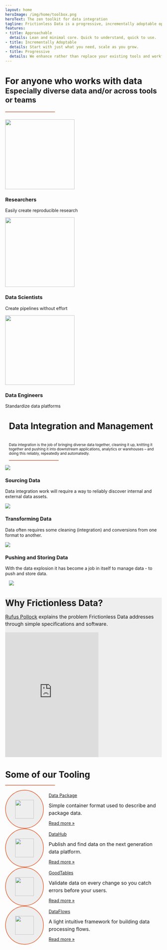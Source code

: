 ```yaml
---
layout: home
heroImage: /img/home/toolbox.png
heroText: The zen toolkit for data integration
tagline: Frictionless Data is a progressive, incrementally adoptable open-source toolkit that brings simplicity and gracefulness to the data experience - whether you're wrangling a CSV or engineering complex pipelines with gigabytes.
features:
- title: Approachable
  details: Lean and minimal core. Quick to understand, quick to use.
- title: Incrementally Adoptable
  details: Start with just what you need, scale as you grow.
- title: Progressive
  details: We enhance rather than replace your existing tools and workflows.
---
```


<div class="main-section black-text py-8">
    <h1 class="text-center font-normal text-3xl px-12" id="more">For anyone who works with data<br/><small class="font-light text-xl">Especially diverse data and/or across tools or teams<hr></small></h1>
    <div class="features flex flex-row flex-wrap lg:px-40">
      <div class="w-full md:w-1/3 feature flex justify-center">
        <div class="py-12 px-8">
          <img src="/img/home/researchers-color.svg" height="223.375" />
          <h3 class="font-normal hover:underline">Researchers</h3>
          <p>Easily create reproducible research</p>
        </div>
      </div>
      <div class="w-full md:w-1/3 feature flex justify-center">
        <div class="py-12 px-8">
          <img src="/img/home/dscientists-color.svg" height="223.375" />
          <h3 class="font-normal hover:underline">Data Scientists</h3>
          <p>Create pipelines without effort</p>
        </div>
      </div>
      <div class="w-full md:w-1/3 feature flex justify-center">
        <div class="py-12 px-8">
          <img src="/img/home/dengineers-color.svg" height="223.375" />
          <h3 class="font-normal hover:underline">Data Engineers</h3>
          <p>Standardize data platforms</p>
        </div>
      </div>
    </div>
  </div>

<div class="main-section py-10 black-text bg-secondary">
  <div class="container mx-auto lg:w-3/5 text-center font-normal">
    <h1 class="text-3xl lg:px-40" id="more">Data Integration and Management</h1><br/><small class="text-lg">Data integration is the job of bringing diverse data together, cleaning it up, knitting it together and pushing it into downstream applications, analytics or warehouses – and doing this reliably, repeatedly and automatedly.</small><hr class="mt-4"></h1>
  </div>
  <div class="flex flex-row flex-wrap w-3/4 mx-auto">
    <div class="lg:flex-1 flex-col pt-10">
      <div class="flex flex-row flex-wrap sm:flex-no-wrap">
        <div class="w-1/5 px-8">
          <img class="w-2/3 pt-4 pl-8" src="/img/home/sourcing-data.svg" />
        </div>
        <div class="">
          <h3 class="font-normal hover:underline"> Sourcing Data </h3>
          <p class="xxl:w-2/3"> Data integration work will require a way to reliably discover internal and external data assets. </p>
        </div>
      </div>
      <div class="flex flex-row flex-wrap sm:flex-no-wrap">
        <div class="w-1/5 px-8">
          <img class="w-2/3 pt-4 pl-8" src="/img/home/transforming-data.svg" />
        </div>
        <div class="">
          <h3 class="font-normal hover:underline"> Transforming Data </h3>
          <p class="xxl:w-2/3"> Data often requires some cleaning (integration) and conversions from one format to another. </p>
        </div>
      </div>
      <div class="flex flex-row flex-wrap sm:flex-no-wrap">
        <div class="w-1/5 px-8">
          <img class="w-2/3 pt-4 pl-8" src="/img/home/pushing-data.svg" />
        </div>
        <div class="">
          <h3 class="font-normal hover:underline"> Pushing and Storing Data </h3>
          <p class="xxl:w-2/3"> With the data explosion it has become a job in itself to manage data - to push and store data. </p>
        </div>
      </div>
    </div>
    <div class="container lg:flex-1 md:pt-16 pt-8">
      <img src="/img/home/dmai.png" class="shadow-lg" />
    </div>
  </div>
</div>

<div class="banner p-8 black-text gray-section" id="video-section">
  <div class="inner-container">
    <div class="sm:container mx-auto text-center">
      <h1 class="font-normal text-3xl">Why Frictionless Data?</h1>
      <p class="text-lg"><a class="hover:underline" href="https://rufuspollock.com/" target="_blank">Rufus Pollock</a> explains the problem Frictionless Data addresses <br> through simple specifications and software.</p> 
      <div class="video my-10">
        <iframe class="w-full h-full" src="https://www.youtube.com/embed/lWHKVXxuci0" frameborder="0" allow="accelerometer; autoplay; encrypted-media; gyroscope; picture-in-picture" allowfullscreen></iframe>
      </div>
    </div>
  </div>
</div>

<div class="banner p-8 text-black">
  <div class="inner-container">
    <h1 class="text-center text-3xl font-normal">Some of our Tooling</h1>
    <hr>
    <div class="py-6 mx-auto flex flex-row flex-wrap lg:justify-between">
      <div class="w-full sm:w-2/5 lg:w-1/5 my-16 text-center tooling-card">
        <div class="image-border">
          <img class="w-20 mx-auto" src="/img/home/data-package-new.svg"></img>
        </div>
        <div class="card-details">
          <a href="/tooling/data-package-tools/" class="text-2xl text-black hover:underline">Data Package</a>
          <p class="text-lg font-light pt-4">Simple container format used to describe and package data.</p>
          <a href="/tooling/data-package-tools/" class="text-base hover:underline">Read more &raquo;</a>
        </div>
      </div>
      <div class="w-full sm:w-2/5 lg:w-1/5 my-16 text-center tooling-card">
        <div class="image-border">
          <img class="w-20 mx-auto" src="/img/home/datahub-new2.svg"></img>
        </div>
        <div class="card-details">
          <a href="/tooling/goodtables/" class="text-2xl text-black hover:underline">DataHub</a>
          <p class="text-lg font-light pt-4">Publish and find data on the next generation data platform.</p>
          <a href="/tooling/datahub/" class="text-base hover:underline">Read more &raquo;</a>
        </div>
      </div>
      <div class="w-full sm:w-2/5 lg:w-1/5 my-16 text-center tooling-card">
        <div class="image-border">
          <img class="w-20 mx-auto" src="/img/home/goodtables-new.svg"></img>
        </div>
        <div class="card-details">
          <a href="/tooling/goodtables/" class="text-2xl text-black hover:underline">GoodTables</a>
          <p class="text-lg font-light pt-4">Validate data on every change so you catch errors before your users.</p>
          <a href="/tooling/goodtables/" class="text-base hover:underline">Read more &raquo;</a>
        </div>
      </div>
      <div class="w-full sm:w-2/5 lg:w-1/5 my-16 text-center tooling-card">
        <div class="image-border">
          <img class="w-20 mx-auto" src="/img/home/dataflows-new.svg"></img>
        </div>
        <div class="card-details">
          <a href="/tooling/goodtables/" class="text-2xl text-black hover:underline">DataFlows</a>
          <p class="text-lg font-light pt-4">A light intuitive framework for building data processing flows.</p>
          <a href="/tooling/data-package-pipelines/" class="text-base hover:underline">Read more &raquo;</a>
        </div>
      </div>
    </div>
  </div>
</div>

<script>
import JobsDiagram from "@theme/components/JobsDiagram.vue";

export default {
  components: { JobsDiagram }
};
</script>

<style> 

.gray-section {
  background-color: #EEEEEE;
}

.inner-container {
  max-width: 1200px;
  margin: 0 auto;
}

.inner-container h1 {
  margin-bottom: 16px;
}

.inner-container p {
  font-size: 16px;
  line-height: 1.4;
}

.usedby {
  max-width: 900px;
}
#video-section {
  background-image: url('/img/home/beam.svg');
  background-size: 95% 42%;
  background-position: center; 
  background-repeat: no-repeat;
}

.video {
  margin: auto;
  max-width: 900px;
  width: 100%;
}

.video iframe {
  top: 0;
  right: 0;
  left: 0;
  bottom: 0;
  margin: auto;
  max-width: 700px;
  height: 400px;
}

.container {
  margin-left: 12px;
}

.card-details {
  text-align: initial;
  margin-left: 16px;
}

.card-details p {
  font-size: 16px;
  line-height: 1.5;
  padding: 0;
  margin: 12px 0;
}

hr {
  height: 2px;
  color: #CC785F;
  background-color: #CC785F;
  border: none;
  width: 160px;
}

.tooling-card {
  min-width: 44%;
  display: flex;
  justify-content: center;
  align-items: center;
}

.image-border {
  padding: 20px;
  border: 2px solid #E47046;
  border-radius: 50%;
  background: #EEEEEE;
  min-width: 80px;
  min-height: 80px;
  display: flex;
  justify-content: center;
  align-items: center;
}

.image-border img {
  width: 60px;
  height: 60px;
}

.image-border:hover {
  background-color: #FFF;
}

.orange-text {
  color: #EA6D4C;
}

</style>
